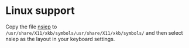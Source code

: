 # Linux support

Copy the file [nsiep](!nsiep/linux/nsiep) to `/usr/share/X11/xkb/symbols/usr/share/X11/xkb/symbols/` and then select nsiep as the layout in your keyboard settings.
